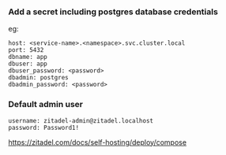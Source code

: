 ### Add a secret including postgres database credentials

eg:
```
host: <service-name>.<namespace>.svc.cluster.local
port: 5432
dbname: app
dbuser: app
dbuser_password: <password>
dbadmin: postgres
dbadmin_password: <password>
```

### Default admin user 
```
username: zitadel-admin@zitadel.localhost
password: Password1!
```
https://zitadel.com/docs/self-hosting/deploy/compose